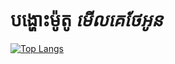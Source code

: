 # បង្ហោះម៉ូតូ ***មេីលគេថែអូន***
[![Top Langs](https://github-readme-stats.vercel.app/api/top-langs/?username=heabeounMKTO&layout=compact)](https://github.com/anuraghazra/github-readme-stats)
